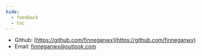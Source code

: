 ```yaml
---
hide:
  - feedback
  - toc
---
```



- Github: [https://github.com/finneganwx](https://github.com/finneganwx) 
- Email: [finneganwx@outlook.com](mailto:finneganwx@outlook.com) 
